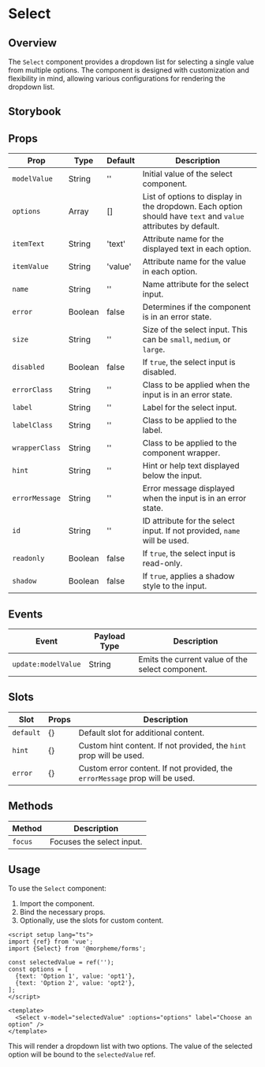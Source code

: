 # Select

## Overview

The `Select` component provides a dropdown list for selecting a single value from multiple options. The component is designed with customization and flexibility in mind, allowing various configurations for rendering the dropdown list.

## Storybook

<LivePreview src="experimental-forms-select--docs" hide-nav />

## Props

| Prop           | Type    | Default | Description                                                                                                   |
| -------------- | ------- | ------- | ------------------------------------------------------------------------------------------------------------- |
| `modelValue`   | String  | ''      | Initial value of the select component.                                                                        |
| `options`      | Array   | []      | List of options to display in the dropdown. Each option should have `text` and `value` attributes by default. |
| `itemText`     | String  | 'text'  | Attribute name for the displayed text in each option.                                                         |
| `itemValue`    | String  | 'value' | Attribute name for the value in each option.                                                                  |
| `name`         | String  | ''      | Name attribute for the select input.                                                                          |
| `error`        | Boolean | false   | Determines if the component is in an error state.                                                             |
| `size`         | String  | ''      | Size of the select input. This can be `small`, `medium`, or `large`.                                          |
| `disabled`     | Boolean | false   | If `true`, the select input is disabled.                                                                      |
| `errorClass`   | String  | ''      | Class to be applied when the input is in an error state.                                                      |
| `label`        | String  | ''      | Label for the select input.                                                                                   |
| `labelClass`   | String  | ''      | Class to be applied to the label.                                                                             |
| `wrapperClass` | String  | ''      | Class to be applied to the component wrapper.                                                                 |
| `hint`         | String  | ''      | Hint or help text displayed below the input.                                                                  |
| `errorMessage` | String  | ''      | Error message displayed when the input is in an error state.                                                  |
| `id`           | String  | ''      | ID attribute for the select input. If not provided, `name` will be used.                                      |
| `readonly`     | Boolean | false   | If `true`, the select input is read-only.                                                                     |
| `shadow`       | Boolean | false   | If `true`, applies a shadow style to the input.                                                               |

## Events

| Event               | Payload Type | Description                                      |
| ------------------- | ------------ | ------------------------------------------------ |
| `update:modelValue` | String       | Emits the current value of the select component. |

## Slots

| Slot      | Props | Description                                                                  |
| --------- | ----- | ---------------------------------------------------------------------------- |
| `default` | {}    | Default slot for additional content.                                         |
| `hint`    | {}    | Custom hint content. If not provided, the `hint` prop will be used.          |
| `error`   | {}    | Custom error content. If not provided, the `errorMessage` prop will be used. |

## Methods

| Method  | Description               |
| ------- | ------------------------- |
| `focus` | Focuses the select input. |

## Usage

To use the `Select` component:

1. Import the component.
2. Bind the necessary props.
3. Optionally, use the slots for custom content.

```vue
<script setup lang="ts">
import {ref} from 'vue';
import {Select} from '@morpheme/forms';

const selectedValue = ref('');
const options = [
  {text: 'Option 1', value: 'opt1'},
  {text: 'Option 2', value: 'opt2'},
];
</script>

<template>
  <Select v-model="selectedValue" :options="options" label="Choose an option" />
</template>
```

This will render a dropdown list with two options. The value of the selected option will be bound to the `selectedValue` ref.
